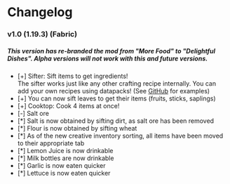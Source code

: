 # Changelog

### v1.0 (1.19.3) (Fabric)

##### This version has re-branded the mod from "More Food" to "Delightful Dishes". Alpha versions will not work with this and future versions.

* [+] Sifter: Sift items to get ingredients!
  <br>The sifter works just like any other crafting recipe internally. You can add your own recipes using datapacks! (See [GitHub](https://github.com/LDMGamingYT/delightful-dishes/blob/master/src/main/resources/data/delightful_dishes/recipes/sifting/ground_salt.json) for examples)
* [+] You can now sift leaves to get their items (fruits, sticks, saplings)
* [+] Cooktop: Cook 4 items at once!
* [-] Salt ore
* [*] Salt is now obtained by sifting dirt, as salt ore has been removed
* [*] Flour is now obtained by sifting wheat
* [*] As of the new creative inventory sorting, all items have been moved to their appropriate tab
* [*] Lemon Juice is now drinkable
* [*] Milk bottles are now drinkable
* [*] Garlic is now eaten quicker
* [*] Lettuce is now eaten quicker
